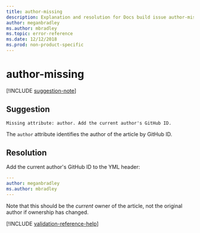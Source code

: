 ```yaml
---
title: author-missing
description: Explanation and resolution for Docs build issue author-missing.
author: meganbradley
ms.author: mbradley
ms.topic: error-reference
ms.date: 12/12/2018
ms.prod: non-product-specific
---
```

# author-missing

[!INCLUDE [suggestion-note](includes/suggestion-note.md)]

## Suggestion

`Missing attribute: author. Add the current author's GitHub ID.`

The `author` attribute identifies the author of the article by GitHub ID. 

## Resolution

Add the current author's GitHub ID to the YML header:

```yml
---
author: meganbradley
ms.author: mbradley
---
```

Note that this should be the *current* owner of the article, not the original author if ownership has changed.

<!--make sure to add this file to your includes folder and verify the path-->
[!INCLUDE [validation-reference-help](includes/validation-reference-help.md)]
